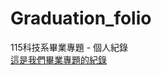 # Graduation_folio
115科技系畢業專題 - 個人紀錄  
[這是我們畢業專題的紀錄](https://github.com/nrps9909/TAHRD-Graduation-Project)  
